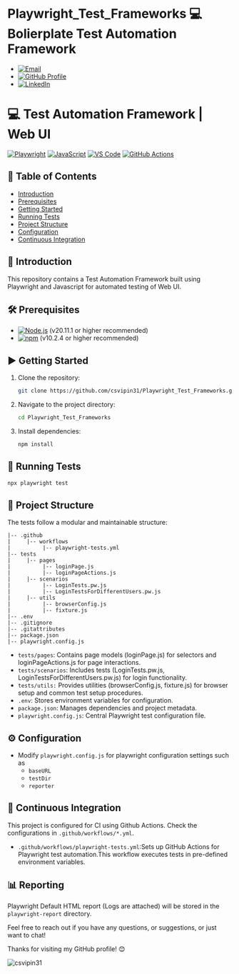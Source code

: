 # Playwright_Test_Frameworks 💻  Bolierplate Test Automation Framework

- [![Email](https://img.shields.io/badge/Email-cs.vipin31@gmail.com-green)](mailto:cs.vipin31@gmail.com )
- [![GitHub Profile](https://img.shields.io/badge/GitHub-Profile-blue)](https://github.com/csvipin31)
- [![LinkedIn](https://img.shields.io/badge/LinkedIn-Profile-blue)](https://www.linkedin.com/in/vipin-singh-7418b4166)

# 💻 Test Automation Framework | Web UI 

[![Playwright](https://img.shields.io/badge/Playwright-34495E?style=for-the-badge&logo=playwright&logoColor=white)](https://playwright.dev/)
[![JavaScript](https://img.shields.io/badge/JavaScript-F7DF1E?style=for-the-badge&logo=javascript&logoColor=black)](https://js.org/index.html) 
[![VS Code](https://img.shields.io/badge/VS_Code-007ACC?style=for-the-badge&logo=visual-studio-code&logoColor=white)](https://code.visualstudio.com/)
[![GitHub Actions](https://img.shields.io/badge/GitHub%20Actions-2088FF?style=for-the-badge&logo=github-actions&logoColor=white)](https://github.com/features/actions) 

## 📑 Table of Contents
<!-- # - [Video Tutorial](#video-tutorial) -->
- [Introduction](#introduction)
- [Prerequisites](#prerequisites)
- [Getting Started](#getting-started)
- [Running Tests](#running-tests)
- [Project Structure](#project-structure)
- [Configuration](#configuration)
- [Continuous Integration](#continuous-integration)

## 📖 Introduction
This repository contains a Test Automation Framework built using Playwright and Javascript for automated testing of Web UI.

<!-- ## 🎥 Video Tutorial

<a href="https://www.youtube.com/watch?v=g0nG6aPbpl4&list=PLrBBHmoBFxBUu9G7haETpa0B03H9GnfKX"> <img src="https://img.youtube.com/vi/g0nG6aPbpl4/0.jpg" alt="Test Automation Framework | WEB | Cypress + JS" width="200"> </a>

Click on the image above to watch the tutorials. -->

## 🛠️ Prerequisites

- [![Node.js](https://img.shields.io/badge/Node.js-43853D?style=for-the-badge&logo=node.js&logoColor=white)](https://nodejs.org/) (v20.11.1 or higher recommended)
- [![npm](https://img.shields.io/badge/npm-CB3837?style=for-the-badge&logo=npm&logoColor=white)](https://www.npmjs.com/) (v10.2.4 or higher recommended)

## ▶️ Getting Started

1. Clone the repository:

   ```bash
   git clone https://github.com/csvipin31/Playwright_Test_Frameworks.git
   ```

2. Navigate to the project directory:

   ```bash
   cd Playwright_Test_Frameworks
   ```

3. Install dependencies:

   ```bash
   npm install
   ```

## 🚀 Running Tests

  ```bash
  npx playwright test
  ```

## 📁 Project Structure

The tests follow a modular and maintainable structure:

```
|-- .github
|     |-- workflows
|          |-- playwright-tests.yml
|-- tests
|     |-- pages
|          |-- loginPage.js
|          |-- loginPageActions.js
|     |-- scenarios
|          |-- LoginTests.pw.js
|          |-- LoginTestsForDifferentUsers.pw.js
|     |-- utils
|          |-- browserConfig.js
|          |-- fixture.js
|-- .env
|-- .gitignore
|-- .gitattributes
|-- package.json
|-- playwright.config.js
```


- `tests/pages`: Contains page models (loginPage.js) for selectors and loginPageActions.js for page interactions.
- `tests/scenarios`: Includes tests (LoginTests.pw.js, LoginTestsForDifferentUsers.pw.js) for login functionality.
- `tests/utils:` Provides utilities (browserConfig.js, fixture.js) for browser setup and common test setup procedures.
- `.env`: Stores environment variables for configuration.
- `package.json`: Manages dependencies and project metadata.
- `playwright.config.js`: Central Playwright test configuration file.

## ⚙️ Configuration

- Modify `playwright.config.js` for playwright configuration settings such as
  - `baseURL`
  - `testDir`
  - `reporter`

## 🔄 Continuous Integration

This project is configured for CI using Github Actions. Check the configurations in `.github/workflows/*.yml`.

- `.github/workflows/playwright-tests.yml`:Sets up GitHub Actions for Playwright test automation.This workflow executes tests in pre-defined environment variables.

## 📊 Reporting

Playwright Default HTML report (Logs are attached) will be stored in the `playwright-report` directory.

Feel free to reach out if you have any questions, or suggestions, or just want to chat!

Thanks for visiting my GitHub profile! 😊

<p align="left"> <img src="https://komarev.com/ghpvc/?username=csvipin31&label=Profile%20views&color=0e75b6&style=flat" alt="csvipin31" /> </p>
